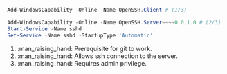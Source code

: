 ```powershell title="windows openssh ssh client install"
Add-WindowsCapability -Online -Name OpenSSH.Client # (1/3)
```

```powershell title="windows openssh ssh server install"
Add-WindowsCapability -Online -Name OpenSSH.Server~~~~0.0.1.0 # (2/3)
Start-Service -Name sshd
Set-Service -Name sshd -StartupType 'Automatic'
```

1.  :man_raising_hand: Prerequisite for git to work.
2.  :man_raising_hand: Allows ssh connection to the server.
3.  :man_raising_hand: Requires admin privilege.
